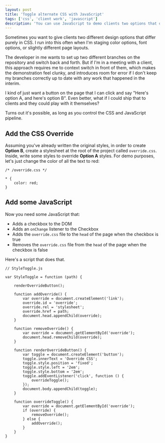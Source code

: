 ```yaml
---
layout: post
title: 'Toggle alternate CSS with JavaScript'
tags: ['css', 'client work', 'javascript']
description: 'You can use JavaScript to demo clients two options that differ purely in CSS.'
---
```


Sometimes you want to give clients two different design options that differ purely in CSS. I run into this often when I'm staging color options, font options, or slightly different page layouts. 

The developer in me wants to set up two different branches on the repository and switch back and forth. But if I'm in a meeting with a client, this approach requires me to context switch in front of them, which makes the demonstration feel clunky, and introduces room for error if I don't keep my branches correctly up to date with any work that happened in the interim. 

I kind of just want a button on the page that I can click and say "Here's option A, and here's option B". Even better, what if I could ship that to clients and they could play with it themselves?

Turns out it's possible, as long as you control the CSS and JavaScript pipeline. 

## Add the CSS Override

Assuming you've already written the original styles, in order to create **Option B**, create a stylesheet at the root of the project called `override.css`. Inside, write some styles to override **Option A** styles. For demo purposes, let's just change the color of all the text to red:

```
/* /override.css */

* {
    color: red;
}
```

## Add some JavaScript

Now you need some JavaScript that: 

* Adds a checkbox to the DOM 
* Adds an `onChange` listener to the Checkbox
* Adds the `override.css` file to the `head` of the page when the checkbox is true
* Removes the `override.css` file from the `head` of the page when the checkbox is false

Here's a script that does that. 

```
// StyleToggle.js

var StyleToggle = function (path) {

    renderOverrideButton();

    function addOverride() {
        var override = document.createElement('link');
        override.id = 'override';
        override.rel = 'stylesheet';
        override.href = path;
        document.head.appendChild(override);
    }

    function removeOverride() {
        var override = document.getElementById('override');
        document.head.removeChild(override);
    }

    function renderOverrideButton() {
        var toggle = document.createElement('button');
        toggle.innerText = 'Override CSS';
        toggle.style.position = 'fixed';
        toggle.style.left = '2em';
        toggle.style.bottom = '2em';
        toggle.addEventListener('click', function () {
            overrideToggle();
        });
        document.body.appendChild(toggle);
    }

    function overrideToggle() {
        var override = document.getElementById('override');
        if (override) {
            removeOverride();
        } else {
            addOverride();
        }
    }
}
```

<script>
  var StyleToggle = function (path) {

    // Start with override styles false 
    var override = false;

    // On instantiation, add the checkbox to the DOM
    renderButton();

    function renderButton() {
      var toggle = document.createElement('button');

      // Button styles
      toggle.style.position = 'fixed';
      toggle.style.left = '2em';
      toggle.style.bottom = '2em';
      toggle.style.padding = '1em';

      // Button text 
      toggle.innerText = 'Style A';

      // Click handler setup  
      toggle.addEventListener('click', function () {
        // Hit the toggle Override 
        toggleOverrideStyles();
      });
      // Append toggle button to the DOM
      document.body.appendChild(toggle);
    }

    function toggleOverrideStyles() {
      if (override) {
        override
        removeOverrideStyles();
      } else {
        addOverrideStyles();
      }
      changeButtonText();
    }

    function addOverrideStyles() {
      override.id = 'override';
      override.rel = 'stylesheet';
      override.href = path;
      document.head.appendChild(override);
    }

    function removeOverrideStyles() {
      var override = document.getElementById('override');
      document.head.removeChild(override);
    }

    function changeButtonText() {

    }



  }

  var toggle = new StyleToggle('/override.css');
</script>